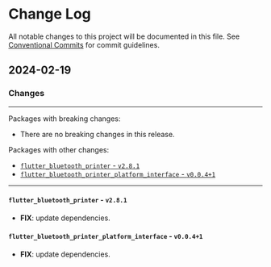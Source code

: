 # Change Log

All notable changes to this project will be documented in this file.
See [Conventional Commits](https://conventionalcommits.org) for commit guidelines.

## 2024-02-19

### Changes

---

Packages with breaking changes:

 - There are no breaking changes in this release.

Packages with other changes:

 - [`flutter_bluetooth_printer` - `v2.8.1`](#flutter_bluetooth_printer---v281)
 - [`flutter_bluetooth_printer_platform_interface` - `v0.0.4+1`](#flutter_bluetooth_printer_platform_interface---v0041)

---

#### `flutter_bluetooth_printer` - `v2.8.1`

 - **FIX**: update dependencies.

#### `flutter_bluetooth_printer_platform_interface` - `v0.0.4+1`

 - **FIX**: update dependencies.

